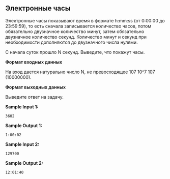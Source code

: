## Электронные часы

Электронные часы показывают время в формате h:mm:ss (от 0:00:00 до 23:59:59), то есть сначала записывается количество часов, потом обязательно двузначное количество минут, затем обязательно двузначное количество секунд. Количество минут и секунд при необходимости дополняются до двузначного числа нулями.

С начала суток прошло N секунд. Выведите, что покажут часы.

**Формат входных данных**

На вход дается натурально число N, не превосходящее 107 10^7 107 (10000000).

**Формат выходных данных**

Выведите ответ на задачу.

**Sample Input 1:**

```
3602
```


**Sample Output 1:**

```
1:00:02
```


**Sample Input 2:**

```
129700
```


**Sample Output 2:**

```
12:01:40
```


